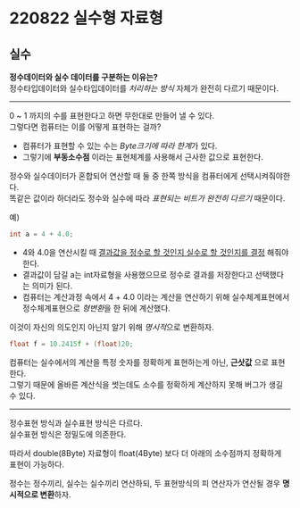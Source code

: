 # 220822 실수형 자료형  

## 실수    
**정수데이터와 실수 데이터를 구분하는 이유는?**  
정수타입데이터와 실수타입데이터를 *처리하는 방식* 자체가 완전히 다르기 때문이다.

 
---

0 ~ 1 까지의 수를 표현한다고 하면 무한대로 만들어 낼 수 있다.  
그렇다면 컴퓨터는 이를 어떻게 표현하는 걸까?

* 컴퓨터가 표현할 수 있는 수는 *Byte크기에 따라 한계*가 있다.  
* 그렇기에 **부동소수점** 이라는 표현체계를 사용해서 근사한 값으로 표현한다.

 

정수와 실수데이터가 혼합되어 연산할 때 둘 중 한쪽 방식을 컴퓨터에게 선택시켜줘야한다.  
똑같은 값이라 하더라도 정수와 실수에 따라 *표현되는 비트가 완전히 다르기* 때문이다.  

예) 
```cpp
int a = 4 + 4.0;
```

 * 4와 4.0을 연산시킬 때 <u>결과값을 정수로 할 것인지 실수로 할 것인지를 결정</u> 해줘야 한다.  
* 결과값이 담길 a는 int자료형을 사용했으므로 정수로 결과를 저장한다고 선택했다는 의미가 된다.  
* 컴퓨터는 계산과정 속에서 4 + 4.0 이라는 계산을 연산하기 위해 실수체계표현에서 정수체계표현으로 *형변환*을 한 뒤에 계산했다.    

 
이것이 자신의 의도인지 아닌지 알기 위해 *명시적*으로 변환하자.

```cpp
float f = 10.2415f + (float)20;
```


컴퓨터는 실수에서의 계산을 특정 숫자를 정확하게 표현하는게 아닌, **근삿값** 으로 표현한다.  
그렇기 때문에 올바른 계산식을 썻는데도 소수를 정확하게 계산하지 못해 버그가 생길 수 있다.

---

정수표현 방식과 실수표현 방식은 다르다.  
실수표현 방식은 정밀도에 의존한다. 


따라서 double(8Byte) 자료형이 float(4Byte) 보다 더 아래의 소수점까지 정확하게 표현이 가능하다.  

정수는 정수끼리, 실수는 실수끼리 연산하되, 두 표현방식의 피 연산자가 연산될 경우 **명시적으로 변환**하자.

 